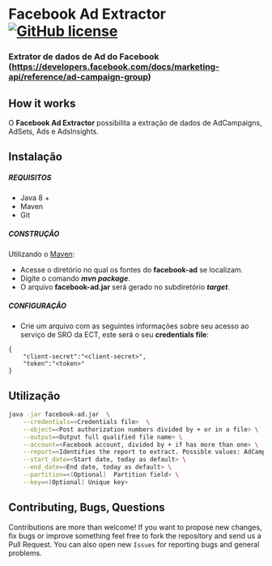 # Facebook Ad Extractor [![GitHub license](https://img.shields.io/github/license/dafiti/causalimpact.svg)](https://bitbucket.org/dafiti/bi_dafiti_group_nick/src/master/license)
### Extrator de dados de Ad do Facebook (https://developers.facebook.com/docs/marketing-api/reference/ad-campaign-group)

## How it works

O **Facebook Ad Extractor** possibilita a extração de dados de AdCampaigns, AdSets, Ads e AdsInsights.

## Instalação

##### REQUISITOS

- Java 8 +
- Maven
- Git

##### CONSTRUÇÃO

Utilizando o [Maven](https://maven.apache.org/):

- Acesse o diretório no qual os fontes do **facebook-ad** se localizam.
- Digite o comando _**mvn package**_.
- O arquivo **facebook-ad.jar** será gerado no subdiretório **_target_**.

##### CONFIGURAÇÂO

* Crie um arquivo com as seguintes informações sobre seu acesso ao serviço de SRO da ECT, este será o seu **credentials file**:

```
{
	"client-secret":"<client-secret>",
	"token":"<token>"
}
```

## Utilização

```bash
java -jar facebook-ad.jar  \
	--credentials=<Credentials file>  \
	--object=<Post authorization numbers divided by + or in a file> \
	--output=<Output full qualified file name> \
	--account=<Facebook account, divided by + if has more than one> \
	--report=<Identifies the report to extract. Possible values: AdCampaigns, AdSets, Ads e AdsInsights> \
	--start_date=<Start date, today as default> \
	--end_date=<End date, today as default> \
	--partition=<(Optional)  Partition field> \
	--key=<(Optional) Unique key> 
```

## Contributing, Bugs, Questions
Contributions are more than welcome! If you want to propose new changes, fix bugs or improve something feel free to fork the repository and send us a Pull Request. You can also open new `Issues` for reporting bugs and general problems.

